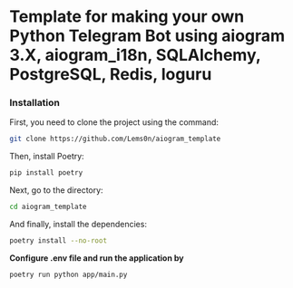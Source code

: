 # Template for making your own Python Telegram Bot using aiogram 3.X, aiogram_i18n, SQLAlchemy, PostgreSQL, Redis, loguru


### Installation

First, you need to clone the project using the command:
```bash
git clone https://github.com/Lems0n/aiogram_template
```

Then, install Poetry:
```bash
pip install poetry
```

Next, go to the directory:
```bash
cd aiogram_template
```

And finally, install the dependencies:
```bash
poetry install --no-root
```

**Configure .env file and run the application by**
```bash
poetry run python app/main.py
```


